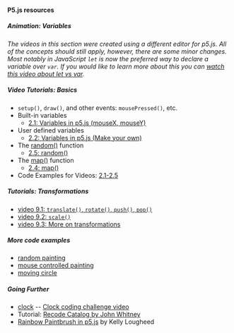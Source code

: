 #### P5.js resources
##### Animation: Variables

*The videos in this section were created using a different editor for p5.js. All of the concepts should still apply, however, there are some minor changes. Most notably in JavaScript `let` is now the preferred way to declare a variable over `var`. If you would like to learn more about this you can [watch this video about let vs var](https://youtu.be/q8SHaDQdul0).*

##### Video Tutorials: Basics
* `setup()`, `draw()`, and other events: `mousePressed()`, etc.
* Built-in variables
  * [2.1: Variables in p5.js (mouseX, mouseY)](https://www.youtube.com/watch?v=RnS0YNuLfQQ&list=PLRqwX-V7Uu6Zy51Q-x9tMWIv9cueOFTFA&index=5)
* User defined variables
  * [2.2: Variables in p5.js (Make your own)](https://www.youtube.com/watch?v=Bn_B3T_Vbxs&list=PLRqwX-V7Uu6Zy51Q-x9tMWIv9cueOFTFA&index=6)
* The [random()](http://p5js.org/reference/#/p5/random) function
  * [2.5: random()](https://www.youtube.com/watch?v=nfmV2kuQKwA&list=PLRqwX-V7Uu6Zy51Q-x9tMWIv9cueOFTFA&index=9)
* The [map()](http://p5js.org/reference/#/p5/map) function
  * [2.4: map()](https://www.youtube.com/watch?v=nicMAoW6u1g&list=PLRqwX-V7Uu6Zy51Q-x9tMWIv9cueOFTFA&index=8)
* Code Examples for Videos: [2.1-2.5](https://github.com/CodingRainbow/Rainbow-Code/tree/master/p5.js)

##### Tutorials: Transformations
  * [video 9.1: `translate()`, `rotate()`, `push()`, `pop()`](https://youtu.be/o9sgjuh-CBM)
  * [video 9.2: `scale()`](https://youtu.be/pkHZTWOoTLM)
  * [video 9.3: More on transformations](https://youtu.be/IVMvq9rd8dA)


##### More code examples
   * [random painting](https://editor.p5js.org/icm/sketches/HJg8jfcT3)
   * [mouse controlled painting](https://editor.p5js.org/icm/sketches/r1JeQqa3)
   * [moving circle](https://editor.p5js.org/icm/sketches/Bymv7ca2)

##### Going Further
   * [clock](https://editor.p5js.org/icm/sketches/ryYueiWu7) -- [Clock coding challenge video](https://youtu.be/E4RyStef-gY)
   * Tutorial: [Recode Catalog by John Whitney](https://github.com/itpresidents/icm-help-sessions-2020/blob/master/session-02/session-02.md)
   * [Rainbow Paintbrush in p5.js](https://medium.com/@kellylougheed/rainbow-paintbrush-in-p5-js-e452d5540b25) by Kelly Lougheed

